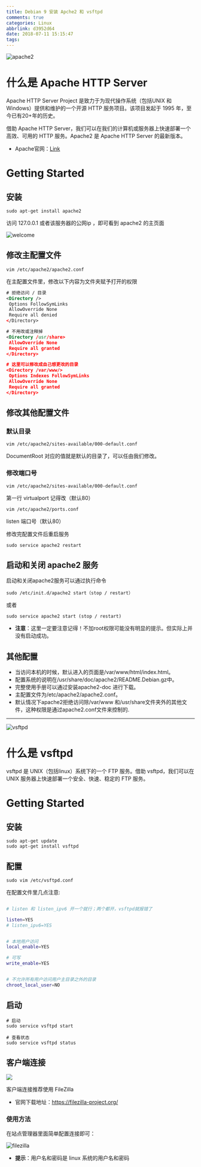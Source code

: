 ```yaml
---
title: Debian 9 安装 Apche2 和 vsftpd
comments: true
categories: Linux
abbrlink: d3952d64
date: 2018-07-11 15:15:47
tags:
---
```


![apache2](https://www.apache.org/img/asf_logo.png)

# 什么是 Apache HTTP Server

Apache HTTP Server Project 是致力于为现代操作系统（包括UNIX 和 Windows）提供和维护的一个开源 HTTP 服务项目。该项目发起于 1995 年，至今已有20+年的历史。

借助 Apache HTTP Server，我们可以在我们的计算机或服务器上快速部署一个高效、可用的 HTTP 服务。Apache2 是 Apache HTTP Server 的最新版本。

- Apache官网：[Link](http://httpd.apache.org/)

<!--more-->

# Getting Started

## 安装

```shell
sudo apt-get install apache2
```

访问 127.0.0.1 或者该服务器的公网ip ，即可看到 apache2 的主页面

![welcome](../../../../images/Linux/Apache2Welcome.png)




## 修改主配置文件

```shell
vim /etc/apache2/apache2.conf
```

在主配置文件里，修改以下内容为文件夹赋予打开的权限

```xml
# 拒绝访问 / 目录
<Directory />
 Options FollowSymLinks
 AllowOverride None
 Require all denied
</Directory>

# 不用改或注释掉
<Directory /usr/share>
 AllowOverride None
 Require all granted
</Directory>

# 这里可以修改成自己想更改的目录
<Directory /var/www/>
 Options Indexes FollowSymLinks
 AllowOverride None
 Require all granted
</Directory>
```

## 修改其他配置文件

### 默认目录

```
vim /etc/apache2/sites-available/000-default.conf
```

DocumentRoot 对应的值就是默认的目录了，可以任由我们修改。


### 修改端口号

```
vim /etc/apache2/sites-available/000-default.conf
```

第一行 virtualport 记得改（默认80）

```
vim /etc/apache2/ports.conf
```

listen 端口号（默认80）

修改完配置文件后重启服务

```
sudo service apache2 restart
```

## 启动和关闭 apache2 服务

启动和关闭apache2服务可以通过执行命令

```
sudo /etc/init.d/apache2 start（stop / restart）
```

或者

```
sudo service apache2 start (stop / restart)
```

- **注意**：这里一定要注意记得！不加root权限可能没有明显的提示。但实际上并没有启动成功。

## 其他配置

- 当访问本机的时候，默认进入的页面是/var/www/html/index.html。
- 配置系统的说明在/usr/share/doc/apache2/README.Debian.gz中。
- 完整使用手册可以通过安装apache2-doc 进行下载。
- 主配置文件为/etc/apache2/apache2.conf。
- 默认情况下apache2拒绝访问除/var/www 和/usr/share文件夹外的其他文件，这种权限是通过apache2.conf文件来控制的.

---

![vsftpd](../../../../images/Linux/vsftpd.jpg)

# 什么是 vsftpd

vsftpd 是 UNIX（包括linux）系统下的一个 FTP 服务。借助 vsftpd，我们可以在 UNIX 服务器上快速部署一个安全、快速、稳定的 FTP 服务。


# Getting Started

## 安装

```
sudo apt-get update
sudo apt-get install vsftpd
```


## 配置

```
sudo vim /etc/vsftpd.conf
```

在配置文件里几点注意:

```bash

# listen 和 listen_ipv6 开一个就行；两个都开，vsftpd就报错了

listen=YES
# listen_ipv6=YES


# 本地用户访问
local_enable=YES

# 可写
write_enable=YES


# 不允许所有用户访问用户主目录之外的目录
chroot_local_user=NO

```

## 启动

```
# 启动
sudo service vsftpd start

# 查看状态
sudo service vsftpd status
```

## 客户端连接

![](https://www.filezilla.cn/wp-content/uploads/2015/03/logo-300x138.png)

客户端连接推荐使用 FileZilla

- 官网下载地址：https://filezilla-project.org/

### 使用方法

在站点管理器里面简单配置连接即可：

![filezilla](../../../../images/Linux/filezilla.png)

- **提示**：用户名和密码是 linux 系统的用户名和密码
